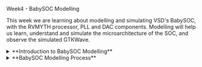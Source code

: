 Week4 - BabySOC Modelling

This week we are learning about modelling and simulating VSD's BabySOC, with the RVMYTH processor, PLL and DAC components. Modelling will help us learn, understand and simulate the microarchitecture of the SOC, and observe the simulated GTKWave.

<details>
  <Summary>  **Introduction to BabySOC Modelling**</Summary>
  
  - Model and simulate the VSDBabySoC using iverilog, then we will show the results using gtkwave tool. 
  - VSDBabysoc module is initialised with values, resulting in PLL's clock generation, CLK for the circuit. 
  - The CLK signal instruction memory instructions of RVMYTH processor to be executed. 
  - Register r17 will be filled values per cycle. 
  - DAC core uses the values from register r17 to give an output called OUT signal.

  - **Modelling of RVMYTH**
    - The RVMYTH processor written in TL-Verilog, must be written in Verilog.
    - Therefore, it is translated to verilog using Sandpiper saas [Here](https://github.com/shivanishah269/risc-v-core)
  - **Modelling of PLL and DAC**
    - These two analog components cannot be synthesised, hence their behaviour has to be modelled in simulation.
    - Real datatype is used in simulation
    - [This](https://github.com/vsdip/rvmyth_avsdpll_interface) is the implementation of PLL old model. Now, with neccessary changes, [this](https://github.com/lakshmi-sathi/avsdpll_1v8) model is used.  
    - This [model](https://github.com/vsdip/rvmyth_avsdpll_interface) is used to model PLL and this [model](https://github.com/vsdip/rvmyth_avsddac_interface) is used to model DAC.
  
  </details>

  <details>
  <Summary>  **BabySOC Modelling Process**</Summary>

  - Digital output value fed into the DAC is increased/decreased to observe changes on the DAC output.
  - Code snippet is as follows:
```
   $ sudo apt install make python python3 python3-pip git iverilog gtkwave docker.io
   $ sudo chmod 666 /var/run/docker.sock
   $ cd ~
   $ pip3 install pyyaml click sandpiper-saas
```
  - Come out of the dircetory, clone the respitory and do it in an arbitary directory structure.
```
   $ cd ~
   $ git clone https://github.com/manili/VSDBabySoC.git
```

  - cd to the dircetory `$ cd VSDBabySoC`
  - To convert TLV RVMYTH processor into verilog, use sandpiper command `sandpiper-saas -i ./src/module/*.tlv -o rvmyth.v --bestsv --noline -p verilog --outdir ./src/module/`


   </details>
  
